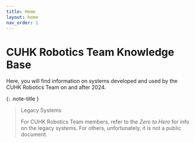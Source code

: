 ```yaml
---
title: Home
layout: home
nav_order: 1
---
```


# CUHK Robotics Team Knowledge Base

Here, you will find information on systems developed and used by the CUHK Robotics Team on and after 2024.

{: .note-title }
> Legacy Systems
>
> For CUHK Robotics Team members, refer to the _Zero to Hero_ for info on the legacy systems. For others, unfortunately, it is not a public document.
